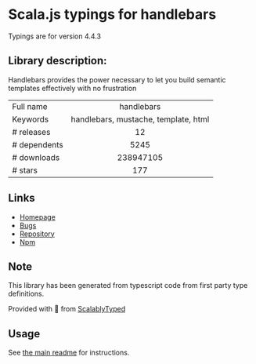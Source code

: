 
# Scala.js typings for handlebars

Typings are for version 4.4.3

## Library description:
Handlebars provides the power necessary to let you build semantic templates effectively with no frustration

|                    |                 |
| ------------------ | :-------------: |
| Full name          | handlebars |
| Keywords           | handlebars, mustache, template, html |
| # releases         | 12 |
| # dependents       | 5245 |
| # downloads        | 238947105 |
| # stars            | 177 |

## Links
- [Homepage](http://www.handlebarsjs.com/)
- [Bugs](https://github.com/wycats/handlebars.js/issues)
- [Repository](https://github.com/wycats/handlebars.js)
- [Npm](https://www.npmjs.com/package/handlebars)
    


## Note
This library has been generated from typescript code from first party type definitions.

Provided with :purple_heart: from [ScalablyTyped](https://github.com/oyvindberg/ScalablyTyped)

## Usage
See [the main readme](../../readme.md) for instructions.


